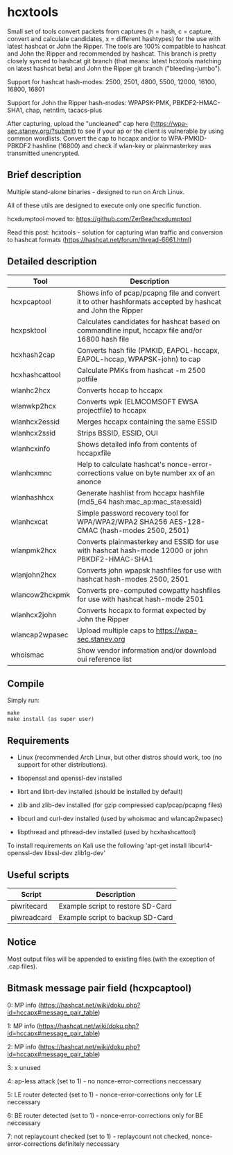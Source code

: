 hcxtools
==============

Small set of tools convert packets from captures (h = hash, c = capture, convert and
calculate candidates, x = different hashtypes) for the use with latest hashcat
or John the Ripper. The tools are 100% compatible to hashcat and John the Ripper
and recommended by hashcat. This branch is pretty closely synced to hashcat git branch
(that means: latest hcxtools matching on latest hashcat beta) and John the Ripper
git branch ("bleeding-jumbo").

Support for hashcat hash-modes: 2500, 2501, 4800, 5500, 12000, 16100, 16800, 16801
 
Support for John the Ripper hash-modes: WPAPSK-PMK, PBKDF2-HMAC-SHA1, chap, netntlm, tacacs-plus

After capturing, upload the "uncleaned" cap here (https://wpa-sec.stanev.org/?submit)
to see if your ap or the client is vulnerable by using common wordlists.
Convert the cap to hccapx and/or to WPA-PMKID-PBKDF2 hashline (16800) and check if wlan-key
or plainmasterkey was transmitted unencrypted.


Brief description
--------------

Multiple stand-alone binaries - designed to run on  Arch Linux.

All of these utils are designed to execute only one specific function.

hcxdumptool moved to: https://github.com/ZerBea/hcxdumptool

Read this post: hcxtools - solution for capturing wlan traffic and conversion to hashcat formats (https://hashcat.net/forum/thread-6661.html)


Detailed description
--------------

| Tool           | Description                                                                                                     |
| -------------- | --------------------------------------------------------------------------------------------------------------- |
| hcxpcaptool    | Shows info of pcap/pcapng file and convert it to other hashformats accepted by hashcat and John the Ripper      |
| hcxpsktool     | Calculates candidates for hashcat based on commandline input,  hccapx file and/or 16800 hash file               |
| hcxhash2cap    | Converts hash file (PMKID, EAPOL-hccapx, EAPOL-hccap, WPAPSK-john) to cap                                       |
| hcxhashcattool | Calculate PMKs from hashcat -m 2500 potfile                                                                     |
| wlanhc2hcx     | Converts hccap to hccapx                                                                                        |
| wlanwkp2hcx    | Converts wpk (ELMCOMSOFT EWSA projectfile) to hccapx                                                            |
| wlanhcx2essid  | Merges hccapx containing the same ESSID                                                                         |
| wlanhcx2ssid   | Strips BSSID, ESSID, OUI                                                                                        |
| wlanhcxinfo    | Shows detailed info from contents of hccapxfile                                                                 |
| wlanhcxmnc     | Help to calculate hashcat's nonce-error-corrections value on byte number xx of an anonce                        |
| wlanhashhcx    | Generate hashlist from hccapx hashfile (md5_64 hash:mac_ap:mac_sta:essid)                                       |
| wlanhcxcat     | Simple password recovery tool for WPA/WPA2/WPA2 SHA256 AES-128-CMAC (hash-modes 2500, 2501)                     |
| wlanpmk2hcx    | Converts plainmasterkey and ESSID for use with hashcat hash-mode 12000 or john PBKDF2-HMAC-SHA1                 |
| wlanjohn2hcx   | Converts john wpapsk hashfiles for use with hashcat hash-modes 2500, 2501                                       |
| wlancow2hcxpmk | Converts pre-computed cowpatty hashfiles for use with hashcat hash-mode 2501                                    |
| wlanhcx2john   | Converts hccapx to format expected by John the Ripper                                                           |
| wlancap2wpasec | Upload multiple caps to https://wpa-sec.stanev.org                                                              |
| whoismac       | Show vendor information and/or download oui reference list                                                      |


Compile
--------------

Simply run:

```
make
make install (as super user)
```


Requirements
--------------

* Linux (recommended Arch Linux, but other distros should work, too (no support for other distributions).

* libopenssl and openssl-dev installed

* librt and librt-dev installed (should be installed by default)

* zlib and zlib-dev installed (for gzip compressed cap/pcap/pcapng files)

* libcurl and curl-dev installed (used by whoismac and wlancap2wpasec)

* libpthread and pthread-dev installed (used by hcxhashcattool)

To install requirements on Kali use the following 'apt-get install libcurl4-openssl-dev libssl-dev zlib1g-dev'


Useful scripts
--------------

| Script       | Description                                              |
| ------------ | -------------------------------------------------------- |
| piwritecard  | Example script to restore SD-Card                        |
| piwreadcard  | Example script to backup SD-Card                         |


Notice
--------------

Most output files will be appended to existing files (with the exception of .cap files).


Bitmask message pair field (hcxpcaptool)
--------------

0: MP info (https://hashcat.net/wiki/doku.php?id=hccapx#message_pair_table)

1: MP info (https://hashcat.net/wiki/doku.php?id=hccapx#message_pair_table)

2: MP info (https://hashcat.net/wiki/doku.php?id=hccapx#message_pair_table)

3: x unused

4: ap-less attack (set to 1) - no nonce-error-corrections neccessary

5: LE router detected (set to 1) - nonce-error-corrections only for LE neccessary

6: BE router detected (set to 1) - nonce-error-corrections only for BE neccessary

7: not replaycount checked (set to 1) - replaycount not checked, nonce-error-corrections definitely neccessary

